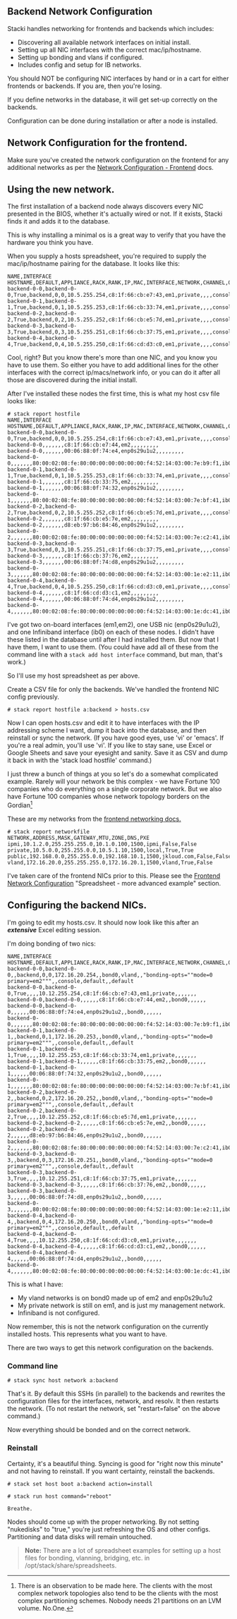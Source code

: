 ## Backend Network Configuration

Stacki handles networking for frontends and backends which includes:

* Discovering all available network interfaces on initial install.
* Setting up all NIC interfaces with the correct mac/ip/hostname.
* Setting up bonding and vlans if configured.
* Includes config and setup for IB networks.

You should NOT be configuring NIC interfaces by hand or in a cart for either frontends or backends. If you are, then you're losing.

If you define networks in the database, it will get set-up correctly on the backends.

Configuration can be done during installation or after a node is installed.

## Network Configuration for the frontend.

Make sure you've created the network configuration on the frontend for any additional networks as per the [Network Configuration - Frontend](Network-Configuration-Frontend) docs.

## Using the new network.

The first installation of a backend node always discovers every NIC presented in the BIOS, whether it's actually wired or not. If it exists, Stacki finds it and adds it to the database.

This is why installing a minimal os is a great way to verify that you have the hardware you think you have.

When you supply a hosts spreadsheet, you're required to supply the mac/ip/hostname pairing for the database. It looks like this:

```
NAME,INTERFACE HOSTNAME,DEFAULT,APPLIANCE,RACK,RANK,IP,MAC,INTERFACE,NETWORK,CHANNEL,OPTIONS,VLAN,INSTALLACTION,OSACTION,GROUPS,BOX,COMMENT
backend-0-0,backend-0-0,True,backend,0,0,10.5.255.254,c8:1f:66:cb:e7:43,em1,private,,,,console,default,,default,
backend-0-1,backend-0-1,True,backend,0,1,10.5.255.253,c8:1f:66:cb:33:74,em1,private,,,,console,default,,default,
backend-0-2,backend-0-2,True,backend,0,2,10.5.255.252,c8:1f:66:cb:e5:7d,em1,private,,,,console,default,,default,
backend-0-3,backend-0-3,True,backend,0,3,10.5.255.251,c8:1f:66:cb:37:75,em1,private,,,,console,default,,default,
backend-0-4,backend-0-4,True,backend,0,4,10.5.255.250,c8:1f:66:cd:d3:c0,em1,private,,,,console,default,,default,
```

Cool, right? But you know there's more than one NIC, and you know you have to use them. So either you have to add additional lines for the other interfaces with the correct ip/macs/network info, or you can do it after all those are discovered during the initial install.

After I've installed these nodes the first time, this is what my host csv file looks like:

```
# stack report hostfile
NAME,INTERFACE HOSTNAME,DEFAULT,APPLIANCE,RACK,RANK,IP,MAC,INTERFACE,NETWORK,CHANNEL,OPTIONS,VLAN,INSTALLACTION,OSACTION,GROUPS,BOX,COMMENT
backend-0-0,backend-0-0,True,backend,0,0,10.5.255.254,c8:1f:66:cb:e7:43,em1,private,,,,console,default,,default,
backend-0-0,,,,,,,c8:1f:66:cb:e7:44,em2,,,,,,,,,
backend-0-0,,,,,,,00:06:88:0f:74:e4,enp0s29u1u2,,,,,,,,,
backend-0-0,,,,,,,80:00:02:08:fe:80:00:00:00:00:00:00:f4:52:14:03:00:7e:b9:f1,ib0,,,,,,,,,
backend-0-1,backend-0-1,True,backend,0,1,10.5.255.253,c8:1f:66:cb:33:74,em1,private,,,,console,default,,default,
backend-0-1,,,,,,,c8:1f:66:cb:33:75,em2,,,,,,,,,
backend-0-1,,,,,,,00:06:88:0f:74:32,enp0s29u1u2,,,,,,,,,
backend-0-1,,,,,,,80:00:02:08:fe:80:00:00:00:00:00:00:f4:52:14:03:00:7e:bf:41,ib0,,,,,,,,,
backend-0-2,backend-0-2,True,backend,0,2,10.5.255.252,c8:1f:66:cb:e5:7d,em1,private,,,,console,default,,default,
backend-0-2,,,,,,,c8:1f:66:cb:e5:7e,em2,,,,,,,,,
backend-0-2,,,,,,,d8:eb:97:b6:84:46,enp0s29u1u2,,,,,,,,,
backend-0-2,,,,,,,80:00:02:08:fe:80:00:00:00:00:00:00:f4:52:14:03:00:7e:c2:41,ib0,,,,,,,,,
backend-0-3,backend-0-3,True,backend,0,3,10.5.255.251,c8:1f:66:cb:37:75,em1,private,,,,console,default,,default,
backend-0-3,,,,,,,c8:1f:66:cb:37:76,em2,,,,,,,,,
backend-0-3,,,,,,,00:06:88:0f:74:d8,enp0s29u1u2,,,,,,,,,
backend-0-3,,,,,,,80:00:02:08:fe:80:00:00:00:00:00:00:f4:52:14:03:00:1e:e2:11,ib0,,,,,,,,,
backend-0-4,backend-0-4,True,backend,0,4,10.5.255.250,c8:1f:66:cd:d3:c0,em1,private,,,,console,default,,default,
backend-0-4,,,,,,,c8:1f:66:cd:d3:c1,em2,,,,,,,,,
backend-0-4,,,,,,,00:06:88:0f:74:d4,enp0s29u1u2,,,,,,,,,
backend-0-4,,,,,,,80:00:02:08:fe:80:00:00:00:00:00:00:f4:52:14:03:00:1e:dc:41,ib0,,,,,,,,,
```

I've got two on-board interfaces (em1,em2), one USB nic (enp0s29u1u2), and one Infiniband interface (ib0) on each of these nodes. I didn't have these listed in the database until after I had installed them. But now that I have them, I want to use them. (You could have add all of these from the command line with a `stack add host interface` command, but man, that's work.)

So I'll use my host spreadsheet as per above.

Create a CSV file for only the backends. We've handled the frontend NIC config previously.

```
# stack report hostfile a:backend > hosts.csv
```

Now I can open hosts.csv and edit it to have interfaces with the IP addressing scheme I want, dump it back into the database, and then reinstall or sync the network. (If you have good eyes, use 'vi' or 'emacs'. If you're a real admin, you'll use 'vi'. If you like to stay sane, use Excel or Google Sheets and save your eyesight and sanity. Save it as CSV and dump it back in with the 'stack load hostfile' command.)

I just threw a bunch of things at you so let's do a somewhat complicated example. Rarely will your network be this complex - we have Fortune 100 companies who do everything on a single corporate network. But we also have Fortune 100 companies whose network topology borders on the Gordian[^1]

These are my networks from the [frontend networking docs.](Networking-Configuration-Frontend)

```
# stack report networkfile
NETWORK,ADDRESS,MASK,GATEWAY,MTU,ZONE,DNS,PXE
ipmi,10.1.2.0,255.255.255.0,10.1.0.100,1500,ipmi,False,False
private,10.5.0.0,255.255.0.0,10.5.1.10,1500,local,True,True
public,192.168.0.0,255.255.0.0,192.168.10.1,1500,jkloud.com,False,False
vland,172.16.20.0,255.255.255.0,172.16.20.1,1500,vland,True,False
```

I've taken care of the frontend NICs prior to this. Please see the [Frontend Network Configuration](Network-Configuration-Frontend) "Spreadsheet - more advanced example" section.

## Configuring the backend NICs.

I'm going to edit my hosts.csv. It should now look like this after an **_extensive_** Excel editing session.

I'm doing bonding of two nics:

```
NAME,INTERFACE HOSTNAME,DEFAULT,APPLIANCE,RACK,RANK,IP,MAC,INTERFACE,NETWORK,CHANNEL,OPTIONS,VLAN,INSTALLACTION,OSACTION,GROUPS,BOX
backend-0-0,backend-0-0,,backend,0,0,172.16.20.254,,bond0,vland,,"bonding-opts=""mode=0 primary=em2""",,console,default,,default
backend-0-0,backend-0-0,True,,,,10.12.255.254,c8:1f:66:cb:e7:43,em1,private,,,,,,,
backend-0-0,backend-0-0,,,,,,c8:1f:66:cb:e7:44,em2,,bond0,,,,,,
backend-0-0,backend-0-0,,,,,,00:06:88:0f:74:e4,enp0s29u1u2,,bond0,,,,,,
backend-0-0,,,,,,,80:00:02:08:fe:80:00:00:00:00:00:00:f4:52:14:03:00:7e:b9:f1,ib0,,,,,,,,
backend-0-1,backend-0-1,,backend,0,1,172.16.20.253,,bond0,vland,,"bonding-opts=""mode=0 primary=em2""",,console,default,,default
backend-0-1,backend-0-1,True,,,,10.12.255.253,c8:1f:66:cb:33:74,em1,private,,,,,,,
backend-0-1,backend-0-1,,,,,,c8:1f:66:cb:33:75,em2,,bond0,,,,,,
backend-0-1,backend-0-1,,,,,,00:06:88:0f:74:32,enp0s29u1u2,,bond0,,,,,,
backend-0-1,,,,,,,80:00:02:08:fe:80:00:00:00:00:00:00:f4:52:14:03:00:7e:bf:41,ib0,,,,,,,,
backend-0-2,backend-0-2,,backend,0,2,172.16.20.252,,bond0,vland,,"bonding-opts=""mode=0 primary=em2""",,console,default,,default
backend-0-2,backend-0-2,True,,,,10.12.255.252,c8:1f:66:cb:e5:7d,em1,private,,,,,,,
backend-0-2,backend-0-2,,,,,,c8:1f:66:cb:e5:7e,em2,,bond0,,,,,,
backend-0-2,backend-0-2,,,,,,d8:eb:97:b6:84:46,enp0s29u1u2,,bond0,,,,,,
backend-0-2,,,,,,,80:00:02:08:fe:80:00:00:00:00:00:00:f4:52:14:03:00:7e:c2:41,ib0,,,,,,,,
backend-0-3,backend-0-3,,backend,0,3,172.16.20.251,,bond0,vland,,"bonding-opts=""mode=0 primary=em2""",,console,default,,default
backend-0-3,backend-0-3,True,,,,10.12.255.251,c8:1f:66:cb:37:75,em1,private,,,,,,,
backend-0-3,backend-0-3,,,,,,c8:1f:66:cb:37:76,em2,,bond0,,,,,,
backend-0-3,backend-0-3,,,,,,00:06:88:0f:74:d8,enp0s29u1u2,,bond0,,,,,,
backend-0-3,,,,,,,80:00:02:08:fe:80:00:00:00:00:00:00:f4:52:14:03:00:1e:e2:11,ib0,,,,,,,,
backend-0-4,backend-0-4,,backend,0,4,172.16.20.250,,bond0,vland,,"bonding-opts=""mode=0 primary=em2""",,console,default,,default
backend-0-4,backend-0-4,True,,,,10.12.255.250,c8:1f:66:cd:d3:c0,em1,private,,,,,,,
backend-0-4,backend-0-4,,,,,,c8:1f:66:cd:d3:c1,em2,,bond0,,,,,,
backend-0-4,backend-0-4,,,,,,00:06:88:0f:74:d4,enp0s29u1u2,,bond0,,,,,,
backend-0-4,,,,,,,80:00:02:08:fe:80:00:00:00:00:00:00:f4:52:14:03:00:1e:dc:41,ib0,,,,,,,,
```


This is what I have:
* My vland networks is on bond0 made up of em2 and enp0s29u1u2
* My private network is still on em1, and is just my management network.
* Infiniband is not configured.

Now remember, this is not the network configuration on the currently installed hosts. This represents what you want to have.

There are two ways to get this network configuration on the backends.

### Command line

```
# stack sync host network a:backend
```

That's it. By default this SSHs (in parallel) to the backends and rewrites the configuration files for the interfaces, network, and resolv. It then restarts the network. (To not restart the network, set "restart=false" on the above command.)

Now everything should be bonded and on the correct network.

### Reinstall

Certainty, it's a beautiful thing. Syncing is good for "right now this minute" and not having to reinstall. If you want certainty, reinstall the backends.

```
# stack set host boot a:backend action=install

# stack run host command="reboot"

Breathe.
```

Nodes should come up with the proper networking. By not setting "nukedisks" to "true," you're just refreshing the OS and other configs. Partitioning and data disks will remain untouched.

> **Note:** There are a lot of spreadsheet examples for setting up a host files for bonding, vlanning, bridging, etc. in /opt/stack/share/spreadsheets.


[^1]: There is an observation to be made here. The clients with the most complex network topologies also tend to be the clients with the most complex partitioning schemes. Nobody needs 21 partitions on an LVM volume. No.One.
